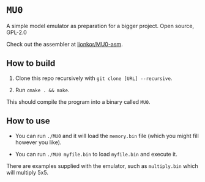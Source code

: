 # `MU0`

A simple model emulator as preparation for a bigger project.
Open source, GPL-2.0

Check out the assembler at [lionkor/MU0-asm](https://github.com/lionkor/MU0-asm).

## How to build

1. Clone this repo recursively with `git clone [URL] --recursive`.

2. Run `cmake . && make`.

This should compile the program into a binary called `MU0`.

## How to use

- You can run `./MU0` and it will load the `memory.bin` file (which you might fill however you like).

- You can run `./MU0 myfile.bin` to load `myfile.bin` and execute it.

There are examples supplied with the emulator, such as `multiply.bin` which will multiply 5x5.

